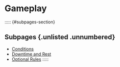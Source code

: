 # Gameplay

::::: {#subpages-section}
## Subpages {.unlisted .unnumbered}

* [Conditions](./4b-conditions.html)
* [Downtime and Rest](./4c-downtime_and_rest.html)
* [Optional Rules](./4a-optional_rules.html)
:::::

